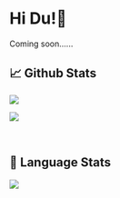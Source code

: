 # Hi Du!👋

Coming soon......


## 📈 Github Stats

![ ](https://komarev.com/ghpvc/?username=kilianhauber&style=flat-square&color=blueviolet)

![ ](https://github-readme-stats.vercel.app/api?username=kilianhauber&show_icons=true&theme=dracula)

<br>

## 🧭 Language Stats

![ ](https://github-readme-stats.vercel.app/api/top-langs/?username=kilianhauber&theme=dracula&show_icons=true)


